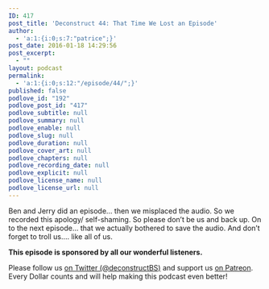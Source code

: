 ```yaml
---
ID: 417
post_title: 'Deconstruct 44: That Time We Lost an Episode'
author:
  - 'a:1:{i:0;s:7:"patrice";}'
post_date: 2016-01-18 14:29:56
post_excerpt:
  - ""
layout: podcast
permalink:
  - 'a:1:{i:0;s:12:"/episode/44/";}'
published: false
podlove_id: "192"
podlove_post_id: "417"
podlove_subtitle: null
podlove_summary: null
podlove_enable: null
podlove_slug: null
podlove_duration: null
podlove_cover_art: null
podlove_chapters: null
podlove_recording_date: null
podlove_explicit: null
podlove_license_name: null
podlove_license_url: null
---
```

<p>Ben and Jerry did an episode… then we misplaced the audio.  So we recorded this apology/ self-shaming.   So please don’t be us and back up.  On to the next episode… that we actually bothered to save the audio.  And don’t forget to troll us…. like all of us.</p>
<p><strong>This episode is sponsored by all our wonderful listeners.</strong>
</p>
<p>
Please follow us <a href="http://twitter.com/deconstructBS">on Twitter (@deconstructBS)</a> and support us <a href="http://patreon.com/deconstruct">on Patreon</a>. Every Dollar counts and will help making this podcast even better!
</p>
